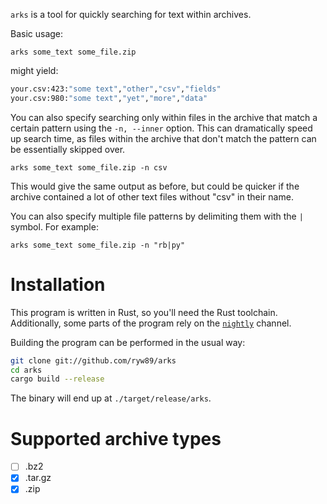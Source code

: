 `arks` is a tool for quickly searching for text within archives.

Basic usage:

`arks some_text some_file.zip`

might yield:

``` bash
your.csv:423:"some text","other","csv","fields"
your.csv:980:"some text","yet","more","data"
```

You can also specify searching only within files in the archive that
match a certain pattern using the `-n, --inner` option. This can
dramatically speed up search time, as files within the archive that
don't match the pattern can be essentially skipped over.

`arks some_text some_file.zip -n csv`

This would give the same output as before, but could be quicker if the
archive contained a lot of other text files without "csv" in their
name.

You can also specify multiple file patterns by delimiting them with the
`|` symbol. For example:

`arks some_text some_file.zip -n "rb|py"`

# Installation

This program is written in Rust, so you'll need the Rust toolchain.
Additionally, some parts of the program rely on the
[`nightly`](https://rust-lang.github.io/rustup/concepts/channels.html)
channel.

Building the program can be performed in the usual way:

```bash
git clone git://github.com/ryw89/arks
cd arks
cargo build --release
```

The binary will end up at `./target/release/arks`.

# Supported archive types

- [ ] .bz2
- [x] .tar.gz
- [x] .zip
